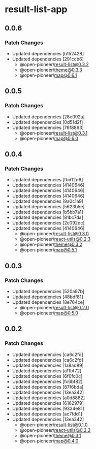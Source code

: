 # result-list-app

## 0.0.6

### Patch Changes

-   Updated dependencies [b152428]
-   Updated dependencies [291ccb6]
    -   @open-pioneer/result-list@0.3.2
    -   @open-pioneer/theme@0.3.3
    -   @open-pioneer/map@0.6.1

## 0.0.5

### Patch Changes

-   Updated dependencies [28e092a]
-   Updated dependencies [0d51d2f]
-   Updated dependencies [76f8863]
    -   @open-pioneer/result-list@0.3.1
    -   @open-pioneer/map@0.6.0

## 0.0.4

### Patch Changes

-   Updated dependencies [fbd12d6]
-   Updated dependencies [4140646]
-   Updated dependencies [4140646]
-   Updated dependencies [4140646]
-   Updated dependencies [9a0c1a9]
-   Updated dependencies [5623b5e]
-   Updated dependencies [b5bb7a1]
-   Updated dependencies [81bc7da]
-   Updated dependencies [2c092dc]
-   Updated dependencies [4140646]
    -   @open-pioneer/result-list@0.3.0
    -   @open-pioneer/react-utils@0.2.3
    -   @open-pioneer/theme@0.3.2
    -   @open-pioneer/map@0.5.1

## 0.0.3

### Patch Changes

-   Updated dependencies [520a97b]
-   Updated dependencies [48bdf81]
-   Updated dependencies [8e764ce]
    -   @open-pioneer/result-list@0.2.0
    -   @open-pioneer/map@0.5.0

## 0.0.2

### Patch Changes

-   Updated dependencies [ca6c2fd]
-   Updated dependencies [ca6c2fd]
-   Updated dependencies [1a8ad89]
-   Updated dependencies [a11bf72]
-   Updated dependencies [6f0fc0c]
-   Updated dependencies [fc6bf82]
-   Updated dependencies [87f6bda]
-   Updated dependencies [13ea342]
-   Updated dependencies [a0d8882]
-   Updated dependencies [6162979]
-   Updated dependencies [9334e81]
-   Updated dependencies [ac7fdd1]
-   Updated dependencies [13ea342]
    -   @open-pioneer/result-list@0.1.0
    -   @open-pioneer/react-utils@0.2.2
    -   @open-pioneer/theme@0.3.1
    -   @open-pioneer/map@0.4.0
